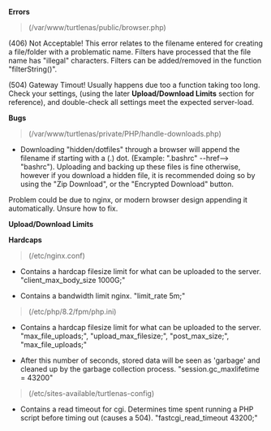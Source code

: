 __Errors__

> (/var/www/turtlenas/public/browser.php)

(406) Not Acceptable! This error relates to the filename entered for creating a file/folder with a problematic name. Filters have processed that the file name has "illegal" characters. Filters can be added/removed in the function "filterString()".

(504) Gateway Timout! Usually happens due too a function taking too long. Check your settings, (using the later __Upload/Download Limits__ section for reference), and double-check all settings meet the expected server-load.


__Bugs__

> (/var/www/turtlenas/private/PHP/handle-downloads.php)

+ Downloading "hidden/dotfiles" through a browser will append the filename if starting with a (.) dot. (Example: ".bashrc" --href--> "bashrc"). Uploading and backing up these files is fine otherwise, however if you download a hidden file, it is recommended doing so by using the "Zip Download", or the "Encrypted Download" button.

Problem could be due to nginx, or modern browser design appending it automatically. Unsure how to fix.

__Upload/Download Limits__

**Hardcaps**

> (/etc/nginx.conf)

+ Contains a hardcap filesize limit for what can be uploaded to the server. "client_max_body_size 1000G;"

+ Contains a bandwidth limit nginx. "limit_rate 5m;"

> (/etc/php/8.2/fpm/php.ini) 

+ Contains a hardcap filesize limit for what can be uploaded to the server. "max_file_uploads;", "upload_max_filesize;", "post_max_size;", "max_file_uploads;"

+ After this number of seconds, stored data will be seen as 'garbage' and cleaned up by the garbage collection process. "session.gc_maxlifetime = 43200"

> (/etc/sites-available/turtlenas-config)

+ Contains a read timeout for cgi. Determines time spent running a PHP script before timing out (causes a 504). "fastcgi_read_timeout 43200;"
